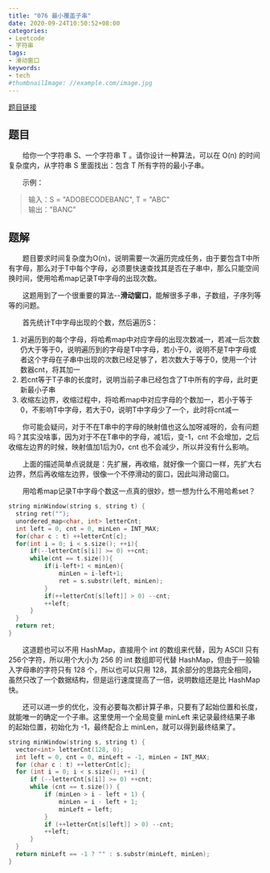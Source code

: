 ```yaml
---
title: "076 最小覆盖子串"
date: 2020-09-24T10:50:52+08:00
categories:
- Leetcode
- 字符串
tags:
- 滑动窗口
keywords:
- tech
#thumbnailImage: //example.com/image.jpg
---
```

[题目链接](https://leetcode-cn.com/problems/minimum-window-substring/)
<!--more-->
## 题目
　　给你一个字符串 S、一个字符串 T 。请你设计一种算法，可以在 O(n) 的时间复杂度内，从字符串 S 里面找出：包含 T 所有字符的最小子串。

　　示例：
> 输入：S = "ADOBECODEBANC", T = "ABC"  
输出："BANC"

## 题解
　　题目要求时间复杂度为O(n)，说明需要一次遍历完成任务，由于要包含T中所有字母，那么对于T中每个字母，必须要快速查找其是否在子串中，那么只能空间换时间，使用哈希map记录T中字母的出现次数。

　　这题用到了一个很重要的算法--**滑动窗口**，能解很多子串，子数组，子序列等等的问题。

　　首先统计T中字母出现的个数，然后遍历S：
1. 对遍历到的每个字母，将哈希map中对应字母的出现次数减一，若减一后次数仍大于等于0，说明遍历到的字母是T中字母，若小于0，说明不是T中字母或者这个字母在子串中出现的次数已经足够了，若次数大于等于0，使用一个计数器cnt，将其加一
2. 若cnt等于T子串的长度时，说明当前子串已经包含了T中所有的字母，此时更新最小子串
3. 收缩左边界，收缩过程中，将哈希map中对应字母的个数加一，若小于等于0，不影响T中字母，若大于0，说明T中字母少了一个，此时将cnt减一

　　你可能会疑问，对于不在T串中的字母的映射值也这么加呀减呀的，会有问题吗？其实没啥事，因为对于不在T串中的字母，减1后，变-1，cnt 不会增加，之后收缩左边界的时候，映射值加1后为0，cnt 也不会减少，所以并没有什么影响。

　　上面的描述简单点说就是：先扩展，再收缩，就好像一个窗口一样，先扩大右边界，然后再收缩左边界，很像一个不停滑动的窗口，因此叫滑动窗口。

　　用哈希map记录T中字母个数这一点真的很妙，想一想为什么不用哈希set？
```cpp
string minWindow(string s, string t) {
  string ret("");
  unordered_map<char, int> letterCnt;
  int left = 0, cnt = 0, minLen = INT_MAX;
  for(char c : t) ++letterCnt[c];
  for(int i = 0; i < s.size(); ++i){
      if(--letterCnt[s[i]] >= 0) ++cnt;
      while(cnt == t.size()){
          if(i-left+1 < minLen){
              minLen = i-left+1;
              ret = s.substr(left, minLen);
          }
          if(++letterCnt[s[left]] > 0) --cnt;
          ++left;
      }
  }
  return ret;
}
```

　　这道题也可以不用 HashMap，直接用个 int 的数组来代替，因为 ASCII 只有256个字符，所以用个大小为 256 的 int 数组即可代替 HashMap，但由于一般输入字母串的字符只有 128 个，所以也可以只用 128，其余部分的思路完全相同，虽然只改了一个数据结构，但是运行速度提高了一倍，说明数组还是比 HashMap 快。

　　还可以进一步的优化，没有必要每次都计算子串，只要有了起始位置和长度，就能唯一的确定一个子串。这里使用一个全局变量 minLeft 来记录最终结果子串的起始位置，初始化为 -1，最终配合上 minLen，就可以得到最终结果了。
```cpp
string minWindow(string s, string t) {
  vector<int> letterCnt(128, 0);
  int left = 0, cnt = 0, minLeft = -1, minLen = INT_MAX;
  for (char c : t) ++letterCnt[c];
  for (int i = 0; i < s.size(); ++i) {
      if (--letterCnt[s[i]] >= 0) ++cnt;
      while (cnt == t.size()) {
          if (minLen > i - left + 1) {
              minLen = i - left + 1;
              minLeft = left;
          }
          if (++letterCnt[s[left]] > 0) --cnt;
          ++left;
      }
  }
  return minLeft == -1 ? "" : s.substr(minLeft, minLen);
}
```
